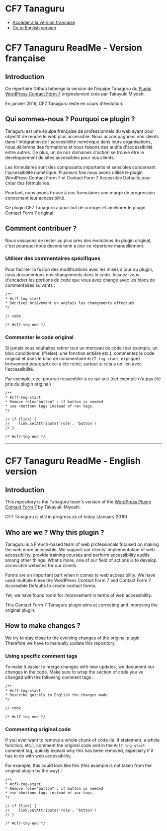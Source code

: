 # CF7 Tanaguru

* [Accéder à la version française](#cf7-tng-fr)
* [Go to English version](#cf7-tng-en)

# <h1 id="cf7-tng-fr">CF7 Tanaguru ReadMe - Version française</h1>

## Introduction

Ce répertoire Github héberge la version de l'équipe Tanaguru du [Plugin WordPress Contact Form 7](https://wordpress.org/plugins/contact-form-7/) originalement crée par Takayuki Miyoshi.

En janvier 2019, CF7 Tanaguru reste en cours d'évolution.

## Qui sommes-nous ? Pourquoi ce plugin ?

Tanaguru est une équipe française de professionnels du web ayant pour objectif de rendre le web plus accessible. Nous accompagnons nos clients dans l'intégration de l'accessibilité numérique dans leurs organisations, nous délivrons des formations et nous faisons des audits d'accessibilité entre autres. De plus, un de nos domaines d'action se trouve être le développement de sites accessibles pour nos clients.

Les formulaires sont des composants importants et sensibles concernant l'accessibilité numérique. Plusieurs fois nous avons utilisé le plugin WordPress Contact Form 7 et Contact Form 7 Accessible Defaults pour créer des formulaires.

Pourtant, nous avons trouvé à nos formulaires une marge de progression concernant leur accessibilité.

Ce plugin CF7 Tanaguru a pour but de corriger et améliorer le plugin Contact Form 7 original.

## Comment contribuer ?

Nous essayons de rester au plus près des évolutions du plugin original, c'est pourquoi nous devons tenir à jour ce répertoire manuellement.

### Utiliser des commentaires spécifiques
Pour faciliter la fusion des modifications avec les mises à jour du plugin, nous documentons nos changements dans le code. Assuez-vous d'encadrer les portions de code que vous avez changé avec les blocs de commentaires suivants :

```
/**
* #cf7-tng-start
* Décrivez brièvement en anglais les changements effectués
*/

// code

/* #cf7-tng-end */
```

### Commenter le code original

Si jamais vous souhaitez retirer tout un morceau de code (par exemple, un bloc conditionnel (if/else), une fonction entière etc.), commentez le code original et dans le bloc de commentaire `#cf7-tng-start`, expliquez brièvement *pourquoi* ceci a été retiré, surtout si cela a un lien avec l'accessibilité.

Par exemple, ceci pourrait ressembler à ce qui suit (cet exemple n'a pas été pris du plugin original) :

```
/**
* #cf7-tng-start
* Remove role="button" : if button is needed
* use <button> tags instead of <a> tags.
*/

// if (link) {
//    link.setAttribute('role', 'button')
// }

/* #cf7-tng-end */
```

***

# <h1 id="cf7-tng-en">CF7 Tanaguru ReadMe - English version</h1>

## Introduction

This repository is the Tanaguru team's version of the [WordPress Plugin Contact Form 7](https://wordpress.org/plugins/contact-form-7/) by Takayuki Miyoshi.

CF7 Tanaguru is still in progress as of today (January 2019).

## Who are we ? Why this plugin ?
Tanaguru is a French-based team of web professionals focused on making the web more accessible. We support our clients' implementation of web accessibility, provide training courses and perform accessibility audits among other things. What's more, one of our field of actions is to develop accessible websites for our clients. 

Forms are an important part when it comes to web accessibility. We have used multiple times the WordPress Contact Form 7 and Contact Form 7 Accessible Defaults to create contact forms. 

Yet, we have found room for improvement in terms of web accessibility. 

This Contact Form 7 Tanaguru plugin aims at correcting and improving the original plugin.

## How to make changes ?

We try to stay close to the evolving changes of the original plugin. Therefore we have to manually update this repository. 

### Using specific comment tags
To make it easier to merge changes with new updates, we document our changes in the code. Make sure to wrap the section of code you've changed with the following comment tags :

```
/**
* #cf7-tng-start
* Describe quickly in English the changes made
*/

// code

/* #cf7-tng-end */
```

### Commenting original code

If you ever want to remove a whole chunk of code (ie. if statement, a whole function, etc.), comment the original code and in the `#cf7-tng-start` comment tag, quickly explain *why* this has been removed, especially if it has to do with web accessibility.

For example, this could look like this (this example is not taken from the original plugin by the way) :

```
/**
* #cf7-tng-start
* Remove role="button" : if button is needed
* use <button> tags instead of <a> tags.
*/

// if (link) {
//    link.setAttribute('role', 'button')
// }

/* #cf7-tng-end */
```
